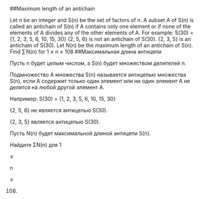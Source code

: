 ##Maximum length of an antichain

Let n be an integer and S(n) be the set of factors of n.
A subset A of S(n) is called an antichain of S(n) if A contains only one element or if none of the elements of A divides any of the other elements of A.
For example: S(30) = {1, 2, 3, 5, 6, 10, 15, 30}
{2, 5, 6} is not an antichain of S(30).
{2, 3, 5} is an antichain of S(30).
Let N(n) be the maximum length of an antichain of S(n).
Find ∑ N(n) for 1 ≤ n ≤ 108
##Максимальная длина антицепи


Пусть n будет целым числом, а S(n) будет множеством делителей n.


Подмножество A множества S(n) называется антицепью множества S(n), если A содержит только один элемент или ни один элемент A не делится на любой другой элемент A.


Например: S(30) = {1, 2, 3, 5, 6, 10, 15, 30}

{2, 5, 6} не является антицепью S(30).

{2, 3, 5} является антицепью S(30).


Пусть N(n) будет максимальной длиной антицепи S(n).


Найдите ΣN(n) для 1 
≤
 n 
≤
 108.

